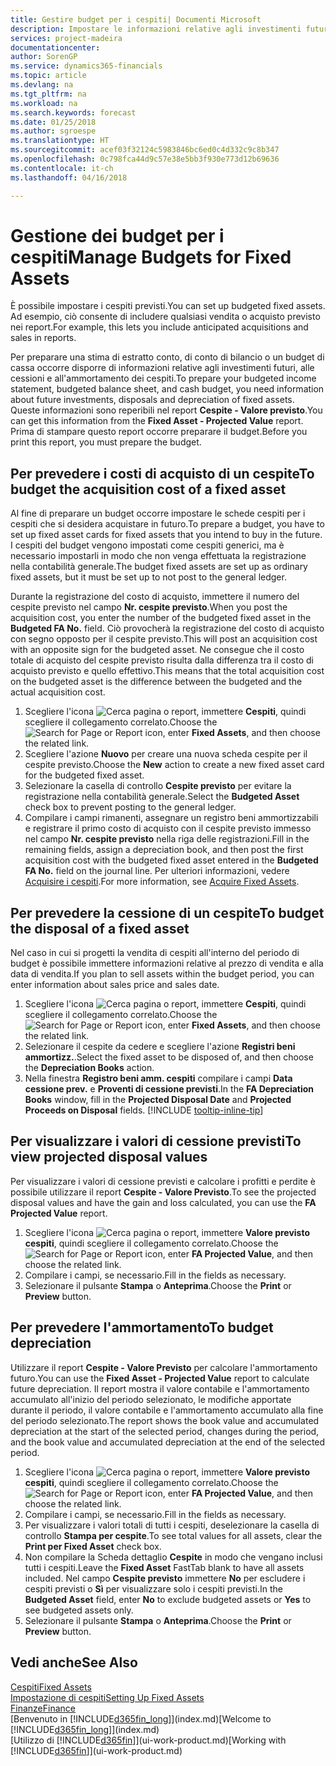 ```yaml
---
title: Gestire budget per i cespiti| Documenti Microsoft
description: Impostare le informazioni relative agli investimenti futuri, alle cessioni e all'ammortamento dei cespiti per preparare i budget e le previsioni.
services: project-madeira
documentationcenter: 
author: SorenGP
ms.service: dynamics365-financials
ms.topic: article
ms.devlang: na
ms.tgt_pltfrm: na
ms.workload: na
ms.search.keywords: forecast
ms.date: 01/25/2018
ms.author: sgroespe
ms.translationtype: HT
ms.sourcegitcommit: acef03f32124c5983846bc6ed0c4d332c9c8b347
ms.openlocfilehash: 0c798fca44d9c57e38e5bb3f930e773d12b69636
ms.contentlocale: it-ch
ms.lasthandoff: 04/16/2018

---
```

# <a name="manage-budgets-for-fixed-assets"></a><span data-ttu-id="b2af7-103">Gestione dei budget per i cespiti</span><span class="sxs-lookup"><span data-stu-id="b2af7-103">Manage Budgets for Fixed Assets</span></span>
<span data-ttu-id="b2af7-104">È possibile impostare i cespiti previsti.</span><span class="sxs-lookup"><span data-stu-id="b2af7-104">You can set up budgeted fixed assets.</span></span> <span data-ttu-id="b2af7-105">Ad esempio, ciò consente di includere qualsiasi vendita o acquisto previsto nei report.</span><span class="sxs-lookup"><span data-stu-id="b2af7-105">For example, this lets you include anticipated acquisitions and sales in reports.</span></span>  

<span data-ttu-id="b2af7-106">Per preparare una stima di estratto conto, di conto di bilancio o un budget di cassa occorre disporre di informazioni relative agli investimenti futuri, alle cessioni e all'ammortamento dei cespiti.</span><span class="sxs-lookup"><span data-stu-id="b2af7-106">To prepare your budgeted income statement, budgeted balance sheet, and cash budget, you need information about future investments, disposals and depreciation of fixed assets.</span></span> <span data-ttu-id="b2af7-107">Queste informazioni sono reperibili nel report **Cespite - Valore previsto**.</span><span class="sxs-lookup"><span data-stu-id="b2af7-107">You can get this information from the **Fixed Asset - Projected Value** report.</span></span> <span data-ttu-id="b2af7-108">Prima di stampare questo report occorre preparare il budget.</span><span class="sxs-lookup"><span data-stu-id="b2af7-108">Before you print this report, you must prepare the budget.</span></span>  

## <a name="to-budget-the-acquisition-cost-of-a-fixed-asset"></a><span data-ttu-id="b2af7-109">Per prevedere i costi di acquisto di un cespite</span><span class="sxs-lookup"><span data-stu-id="b2af7-109">To budget the acquisition cost of a fixed asset</span></span>
<span data-ttu-id="b2af7-110">Al fine di preparare un budget occorre impostare le schede cespiti per i cespiti che si desidera acquistare in futuro.</span><span class="sxs-lookup"><span data-stu-id="b2af7-110">To prepare a budget, you have to set up fixed asset cards for fixed assets that you intend to buy in the future.</span></span> <span data-ttu-id="b2af7-111">I cespiti del budget vengono impostati come cespiti generici, ma è necessario impostarli in modo che non venga effettuata la registrazione nella contabilità generale.</span><span class="sxs-lookup"><span data-stu-id="b2af7-111">The budget fixed assets are set up as ordinary fixed assets, but it must be set up to not post to the general ledger.</span></span>

<span data-ttu-id="b2af7-112">Durante la registrazione del costo di acquisto, immettere il numero del cespite previsto nel campo **Nr. cespite previsto**.</span><span class="sxs-lookup"><span data-stu-id="b2af7-112">When you post the acquisition cost, you enter the number of the budgeted fixed asset in the **Budgeted FA No.** field.</span></span> <span data-ttu-id="b2af7-113">Ciò provocherà la registrazione del costo di acquisto con segno opposto per il cespite previsto.</span><span class="sxs-lookup"><span data-stu-id="b2af7-113">This will post an acquisition cost with an opposite sign for the budgeted asset.</span></span> <span data-ttu-id="b2af7-114">Ne consegue che il costo totale di acquisto del cespite previsto risulta dalla differenza tra il costo di acquisto previsto e quello effettivo.</span><span class="sxs-lookup"><span data-stu-id="b2af7-114">This means that the total acquisition cost on the budgeted asset is the difference between the budgeted and the actual acquisition cost.</span></span>

1. <span data-ttu-id="b2af7-115">Scegliere l'icona ![Cerca pagina o report](media/ui-search/search_small.png "icona Cerca pagina o report"), immettere **Cespiti**, quindi scegliere il collegamento correlato.</span><span class="sxs-lookup"><span data-stu-id="b2af7-115">Choose the ![Search for Page or Report](media/ui-search/search_small.png "Search for Page or Report icon") icon, enter **Fixed Assets**, and then choose the related link.</span></span>
2. <span data-ttu-id="b2af7-116">Scegliere l'azione **Nuovo** per creare una nuova scheda cespite per il cespite previsto.</span><span class="sxs-lookup"><span data-stu-id="b2af7-116">Choose the **New** action to create a new fixed asset card for the budgeted fixed asset.</span></span>
3. <span data-ttu-id="b2af7-117">Selezionare la casella di controllo **Cespite previsto** per evitare la registrazione nella contabilità generale.</span><span class="sxs-lookup"><span data-stu-id="b2af7-117">Select the **Budgeted Asset** check box to prevent posting to the general ledger.</span></span>
4. <span data-ttu-id="b2af7-118">Compilare i campi rimanenti, assegnare un registro beni ammortizzabili e registrare il primo costo di acquisto con il cespite previsto immesso nel campo **Nr. cespite previsto** nella riga delle registrazioni.</span><span class="sxs-lookup"><span data-stu-id="b2af7-118">Fill in the remaining fields, assign a depreciation book, and then post the first acquisition cost with the budgeted fixed asset entered in the **Budgeted FA No.** field on the journal line.</span></span> <span data-ttu-id="b2af7-119">Per ulteriori informazioni, vedere [Acquisire i cespiti](fa-how-acquire.md).</span><span class="sxs-lookup"><span data-stu-id="b2af7-119">For more information, see [Acquire Fixed Assets](fa-how-acquire.md).</span></span>

## <a name="to-budget-the-disposal-of-a-fixed-asset"></a><span data-ttu-id="b2af7-120">Per prevedere la cessione di un cespite</span><span class="sxs-lookup"><span data-stu-id="b2af7-120">To budget the disposal of a fixed asset</span></span>
<span data-ttu-id="b2af7-121">Nel caso in cui si progetti la vendita di cespiti all'interno del periodo di budget è possibile immettere informazioni relative al prezzo di vendita e alla data di vendita.</span><span class="sxs-lookup"><span data-stu-id="b2af7-121">If you plan to sell assets within the budget period, you can enter information about sales price and sales date.</span></span>

1. <span data-ttu-id="b2af7-122">Scegliere l'icona ![Cerca pagina o report](media/ui-search/search_small.png "icona Cerca pagina o report"), immettere **Cespiti**, quindi scegliere il collegamento correlato.</span><span class="sxs-lookup"><span data-stu-id="b2af7-122">Choose the ![Search for Page or Report](media/ui-search/search_small.png "Search for Page or Report icon") icon, enter **Fixed Assets**, and then choose the related link.</span></span>
2. <span data-ttu-id="b2af7-123">Selezionare il cespite da cedere e scegliere l'azione **Registri beni ammortizz.**.</span><span class="sxs-lookup"><span data-stu-id="b2af7-123">Select the fixed asset to be disposed of, and then choose the **Depreciation Books** action.</span></span>
3. <span data-ttu-id="b2af7-124">Nella finestra **Registro beni amm. cespiti** compilare i campi **Data cessione prev.** e **Proventi di cessione previsti**.</span><span class="sxs-lookup"><span data-stu-id="b2af7-124">In the **FA Depreciation Books** window, fill in the **Projected Disposal Date** and **Projected Proceeds on Disposal** fields.</span></span> [!INCLUDE [tooltip-inline-tip](includes/tooltip-inline-tip_md.md)]

## <a name="to-view-projected-disposal-values"></a><span data-ttu-id="b2af7-125">Per visualizzare i valori di cessione previsti</span><span class="sxs-lookup"><span data-stu-id="b2af7-125">To view projected disposal values</span></span>
<span data-ttu-id="b2af7-126">Per visualizzare i valori di cessione previsti e calcolare i profitti e perdite è possibile utilizzare il report **Cespite - Valore Previsto**.</span><span class="sxs-lookup"><span data-stu-id="b2af7-126">To see the projected disposal values and have the gain and loss calculated, you can use the **FA Projected Value** report.</span></span>

1. <span data-ttu-id="b2af7-127">Scegliere l'icona ![Cerca pagina o report](media/ui-search/search_small.png "icona Cerca pagina o report"), immettere **Valore previsto cespiti**, quindi scegliere il collegamento correlato.</span><span class="sxs-lookup"><span data-stu-id="b2af7-127">Choose the ![Search for Page or Report](media/ui-search/search_small.png "Search for Page or Report icon") icon, enter **FA Projected Value**, and then choose the related link.</span></span>
2. <span data-ttu-id="b2af7-128">Compilare i campi, se necessario.</span><span class="sxs-lookup"><span data-stu-id="b2af7-128">Fill in the fields as necessary.</span></span>
3. <span data-ttu-id="b2af7-129">Selezionare il pulsante **Stampa** o **Anteprima**.</span><span class="sxs-lookup"><span data-stu-id="b2af7-129">Choose the **Print** or **Preview** button.</span></span>

## <a name="to-budget-depreciation"></a><span data-ttu-id="b2af7-130">Per prevedere l'ammortamento</span><span class="sxs-lookup"><span data-stu-id="b2af7-130">To budget depreciation</span></span>
<span data-ttu-id="b2af7-131">Utilizzare il report **Cespite - Valore Previsto** per calcolare l'ammortamento futuro.</span><span class="sxs-lookup"><span data-stu-id="b2af7-131">You can use the **Fixed Asset - Projected Value** report to calculate future depreciation.</span></span> <span data-ttu-id="b2af7-132">Il report mostra il valore contabile e l'ammortamento accumulato all'inizio del periodo selezionato, le modifiche apportate durante il periodo, il valore contabile e l'ammortamento accumulato alla fine del periodo selezionato.</span><span class="sxs-lookup"><span data-stu-id="b2af7-132">The report shows the book value and accumulated depreciation at the start of the selected period, changes during the period, and the book value and accumulated depreciation at the end of the selected period.</span></span>

1. <span data-ttu-id="b2af7-133">Scegliere l'icona ![Cerca pagina o report](media/ui-search/search_small.png "icona Cerca pagina o report"), immettere **Valore previsto cespiti**, quindi scegliere il collegamento correlato.</span><span class="sxs-lookup"><span data-stu-id="b2af7-133">Choose the ![Search for Page or Report](media/ui-search/search_small.png "Search for Page or Report icon") icon, enter **FA Projected Value**, and then choose the related link.</span></span>
2. <span data-ttu-id="b2af7-134">Compilare i campi, se necessario.</span><span class="sxs-lookup"><span data-stu-id="b2af7-134">Fill in the fields as necessary.</span></span>
3. <span data-ttu-id="b2af7-135">Per visualizzare i valori totali di tutti i cespiti, deselezionare la casella di controllo **Stampa per cespite**.</span><span class="sxs-lookup"><span data-stu-id="b2af7-135">To see total values for all assets, clear the **Print per Fixed Asset** check box.</span></span>
4. <span data-ttu-id="b2af7-136">Non compilare la Scheda dettaglio **Cespite** in modo che vengano inclusi tutti i cespiti.</span><span class="sxs-lookup"><span data-stu-id="b2af7-136">Leave the **Fixed Asset** FastTab blank to have all assets included.</span></span> <span data-ttu-id="b2af7-137">Nel campo **Cespite previsto** immettere **No** per escludere i cespiti previsti o **Sì** per visualizzare solo i cespiti previsti.</span><span class="sxs-lookup"><span data-stu-id="b2af7-137">In the **Budgeted Asset** field, enter **No** to exclude budgeted assets or **Yes** to see budgeted assets only.</span></span>
5. <span data-ttu-id="b2af7-138">Selezionare il pulsante **Stampa** o **Anteprima**.</span><span class="sxs-lookup"><span data-stu-id="b2af7-138">Choose the **Print** or **Preview** button.</span></span>

## <a name="see-also"></a><span data-ttu-id="b2af7-139">Vedi anche</span><span class="sxs-lookup"><span data-stu-id="b2af7-139">See Also</span></span>
[<span data-ttu-id="b2af7-140">Cespiti</span><span class="sxs-lookup"><span data-stu-id="b2af7-140">Fixed Assets</span></span>](fa-manage.md)  
[<span data-ttu-id="b2af7-141">Impostazione di cespiti</span><span class="sxs-lookup"><span data-stu-id="b2af7-141">Setting Up Fixed Assets</span></span>](fa-setup.md)  
[<span data-ttu-id="b2af7-142">Finanze</span><span class="sxs-lookup"><span data-stu-id="b2af7-142">Finance</span></span>](finance.md)  
<span data-ttu-id="b2af7-143">[Benvenuto in [!INCLUDE[d365fin_long](includes/d365fin_long_md.md)]](index.md)</span><span class="sxs-lookup"><span data-stu-id="b2af7-143">[Welcome to [!INCLUDE[d365fin_long](includes/d365fin_long_md.md)]](index.md)</span></span>  
<span data-ttu-id="b2af7-144">[Utilizzo di [!INCLUDE[d365fin](includes/d365fin_md.md)]](ui-work-product.md)</span><span class="sxs-lookup"><span data-stu-id="b2af7-144">[Working with [!INCLUDE[d365fin](includes/d365fin_md.md)]](ui-work-product.md)</span></span>

